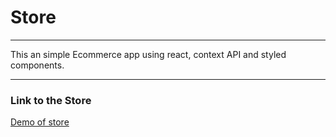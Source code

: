 # Store

---
This an simple Ecommerce app using react, context API and styled components.

---
### Link to the Store
[Demo of store](https://react-store-sam.netlify.app/)


